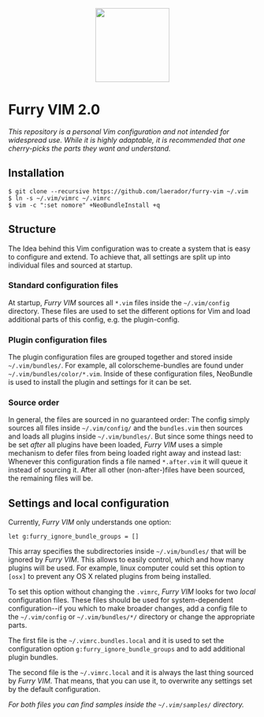 <div style="text-align:center"><a href="https://github.com/laerador/furry-vim"><img src="http://f.lc3dyr.de/furry-vim.png" width=150px /></a></div>

# Furry VIM 2.0

*This repository is a personal Vim configuration and not intended for widespread
use. While it is highly adaptable, it is recommended that one cherry-picks the
parts they want and understand.*

## Installation

```
$ git clone --recursive https://github.com/laerador/furry-vim ~/.vim
$ ln -s ~/.vim/vimrc ~/.vimrc
$ vim -c ":set nomore" +NeoBundleInstall +q
```

## Structure

The Idea behind this Vim configuration was to create a system that is easy to
configure and extend. To achieve that, all settings are split up into individual
files and sourced at startup.

### Standard configuration files

At startup, *Furry VIM* sources all `*.vim` files inside the `~/.vim/config`
directory. These files are used to set the different options for Vim and load
additional parts of this config, e.g. the plugin-config.

### Plugin configuration files

The plugin configuration files are grouped together and stored inside
`~/.vim/bundles/`. For example, all colorscheme-bundles are found under
`~/.vim/bundles/color/*.vim`. Inside of these configuration files, NeoBundle is
used to install the plugin and settings for it can be set.

### Source order

In general, the files are sourced in no guaranteed order: The config simply
sources all files inside `~/.vim/config/` and the `bundles.vim` then sources and
loads all plugins inside `~/.vim/bundles/`. But since some things need to be set
*after* all plugins have been loaded, *Furry VIM* uses a simple mechanism to
defer files from being loaded right away and instead last: Whenever this
configuration finds a file named `*.after.vim` it will queue it instead of
sourcing it. After all other (non-after-)files have been sourced, the remaining
files will be.

## Settings and local configuration

Currently, *Furry VIM* only understands one option:

```
let g:furry_ignore_bundle_groups = []
```

This array specifies the subdirectories inside `~/.vim/bundles/` that will be
ignored by *Furry VIM*. This allows to easily control, which and how many
plugins will be used. For example, linux computer could set this option to
`[osx]` to prevent any OS X related plugins from being installed.

To set this option without changing the `.vimrc`, *Furry VIM* looks for two
*local* configuration files. These files should be used for system-dependent
configuration--if you which to make broader changes, add a config file to the
`~/.vim/config` or `~/.vim/bundles/*/` directory or change the appropriate parts.

The first file is the `~/.vimrc.bundles.local` and it is used to set the
configuration option `g:furry_ignore_bundle_groups` and to add additional plugin
bundles.

The second file is the `~/.vimrc.local` and it is always the last thing sourced
by *Furry VIM*. That means, that you can use it, to overwrite any settings set
by the default configuration.

*For both files you can find samples inside the `~/.vim/samples/` directory.*
